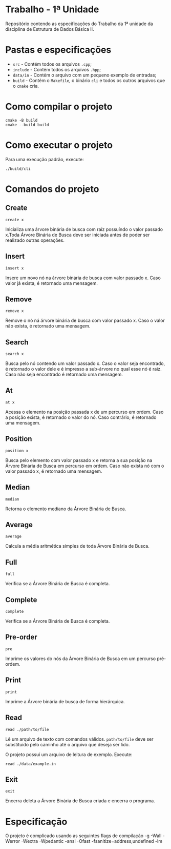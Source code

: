 # Trabalho - 1ª Unidade

Repositório contendo as especificações do Trabalho da 1ª unidade da disciplina de Estrutura de Dados Básica II.

# Pastas e especificações

- ``src`` - Contém todos os arquivos ``.cpp``;
- ``include`` - Contém todos os arquivos ``.hpp``;
- ``data/in`` - Contém o arquivo com um pequeno exemplo de entradas;
- ``build`` - Contém o ``Makefile``, o binário ``cli`` e todos os outros arquivos que o ``cmake`` cria.

# Como compilar o projeto

  ```
  cmake -B build
  cmake --build build
  ```
 
# Como executar o projeto
 Para uma execução padrão, execute:
  ```
  ./build/cli
  ```

# Comandos do projeto

## Create
  ```
  create x
  ```
  Inicializa uma árvore binária de busca com raíz possuíndo o valor passado x.Toda Árvore Binária de Busca deve ser iniciada antes de poder ser realizado outras operações.

## Insert
  ```
  insert x
  ```
  Insere um novo nó na árvore binária de busca com valor passado x. Caso valor já exista, é retornado uma mensagem.

## Remove
  ```
  remove x
  ```
  Remove o nó ná árvore binária de busca com valor passado x. Caso o valor não exista, é retornado uma mensagem.

## Search
  ```
  search x
  ```
  Busca pelo nó contendo um valor passado x. Caso o valor seja encontrado, é retornado o valor dele e é impresso a sub-árvore no qual esse nó é raiz. Caso não seja encontrado é retornado uma mensagem.

## At
  ```
  at x
  ```
  Acessa o elemento na posição passada x de um percurso em ordem. Caso a posição exista, é retornado o valor do nó. Caso contrário, é retornado uma mensagem.
  
## Position
  ```
  position x
  ```
  Busca pelo elemento com valor passado x e retorna a sua posição na Árvore Binária de Busca em percurso em ordem. Caso não exista nó com o valor passado x, é retornado uma mensagem.

## Median
  ```
  median
  ```
  Retorna o elemento mediano da Árvore Binária de Busca.

## Average
  ```
  average
  ```
  Calcula a média aritmética simples de toda Árvore Binária de Busca.

## Full
  ```
  full
  ```
  Verifica se a Árvore Binária de Busca é completa.

## Complete
  ```
  complete
  ```
  Verifica se a Árvore Binária de Busca é completa.

## Pre-order 
  ```
  pre
  ```
  Imprime os valores do nós da Árvore Binária de Busca em um percurso pré-ordem.

## Print
  ```
  print
  ```
  Imprime a Árvore binária de busca de forma hierárquica.

## Read
  ```
  read ./path/to/file
  ```
  Lê um arquivo de texto com comandos válidos. `path/to/file` deve ser substituído pelo caminho até o arquivo que deseja ser lido.

  O projeto possuí um arquivo de leitura de exemplo.
  Execute: 
  ```
  read ./data/example.in
  ```

## Exit
  ```
  exit
  ```
  Encerra deleta a Árvore Binária de Busca criada e encerra o programa.
# Especificação
  O projeto é complicado usando as seguintes flags de compilação
  -g
  -Wall
  -Werror
  -Wextra
  -Wpedantic
  -ansi
  -Ofast
  -fsanitize=address,undefined
  -lm
